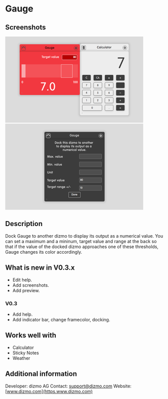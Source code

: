 # Gauge

## Screenshots

![Gauge displays the output of a docked dizmo as a numerical value.](./DockedGauge.png)
![Gauge settings](./GaugeBack.png)

## Description

Dock Gauge to another dizmo to display its output as a numerical value. You can set a maximum and a mininum, target value and range at the back so that if the value of the docked dizmo approaches one of these thresholds, Gauge changes its color accordingly.

## What is new in V0.3.x

* Edit help.
* Add screenshots.
* Add preview.

### V0.3

* Add help.
* Add indicator bar, change framecolor, docking.

## Works well with

* Calculator
* Sticky Notes
* Weather

## Additional information

Developer: dizmo AG
Contact: support@dizmo.com
Website: [www.dizmo.com](https.www.dizmo.com)
